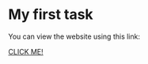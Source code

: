 # My first task
You can view the website using this link:

[CLICK ME!](https://manzebu1.github.io/task1/)  
